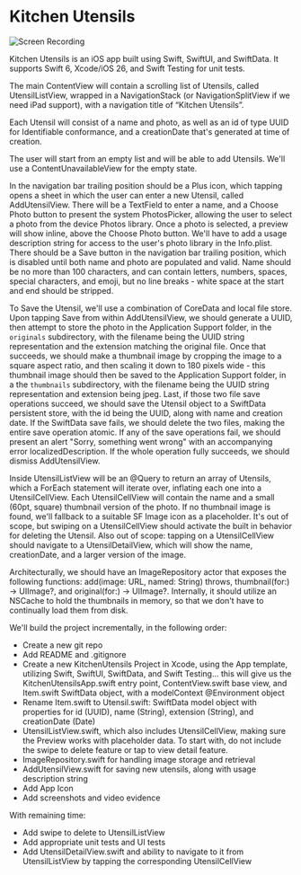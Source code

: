 # Kitchen Utensils 

![Screen Recording](https://github.com/user-attachments/assets/dfc890e5-b5ba-42b2-8999-0bbca98af1f2)

Kitchen Utensils is an iOS app built using Swift, SwiftUI, and SwiftData. It supports Swift 6, Xcode/iOS 26, and Swift Testing for unit tests.

The main ContentView will contain a scrolling list of Utensils, called UtensilListView, wrapped in a NavigationStack (or NavigationSplitView if we need iPad support), with a navigation title of “Kitchen Utensils”.

Each Utensil will consist of a name and photo, as well as an id of type UUID for Identifiable conformance, and a creationDate that's generated at time of creation.

The user will start from an empty list and will be able to add Utensils. We'll use a ContentUnavailableView for the empty state. 

In the navigation bar trailing position should be a Plus icon, which tapping opens a sheet in which the user can enter a new Utensil, called AddUtensilView. There will be a TextField to enter a name, and a Choose Photo button to present the system PhotosPicker, allowing the user to select a photo from the device Photos library. Once a photo is selected, a preview will show inline, above the Choose Photo button. We'll have to add a usage description string for access to the user's photo library in the Info.plist. There should be a Save button in the navigation bar trailing position, which is disabled until both name and photo are populated and valid. Name should be no more than 100 characters, and can contain letters, numbers, spaces, special characters, and emoji, but no line breaks - white space at the start and end should be stripped. 

To Save the Utensil, we'll use a combination of CoreData and local file store. Upon tapping Save from within AddUtensilView, we should generate a UUID, then attempt to store the photo in the Application Support folder, in the `originals` subdirectory, with the filename being the UUID string representation and the extension matching the original file. Once that succeeds, we should make a thumbnail image by cropping the image to a square aspect ratio, and then scaling it down to 180 pixels wide - this thumbnail image should then be saved to the Application Support folder, in a the `thumbnails` subdirectory, with the filename being the UUID string representation and extension being jpeg. Last, if those two file save operations succeed, we should save the Utensil object to a SwiftData persistent store, with the id being the UUID, along with name and creation date. If the SwiftData save fails, we should delete the two files, making the entire save operation atomic. If any of the save operations fail, we should present an alert "Sorry, something went wrong" with an accompanying error localizedDescription. If the whole operation fully succeeds, we should dismiss AddUtensilView.    

Inside UtensilListView will be an @Query to return an array of Utensils, which a ForEach statement will iterate over, inflating each one into a UtensilCellView. Each UtensilCellView will contain the name and a small (60pt, square) thumbnail version of the photo. If no thumbnail image is found, we'll fallback to a suitable SF Image icon as a placeholder. It's out of scope, but swiping on a UtensilCellView should activate the built in behavior for deleting the Utensil. Also out of scope: tapping on a UtensilCellView should navigate to a UtensilDetailView, which will show the name, creationDate, and a larger version of the image.

Architecturally, we should have an ImageRepository actor that exposes the following functions: add(image: URL, named: String) throws, thumbnail(for:) -> UIImage?, and original(for:) -> UIImage?. Internally, it should utilize an NSCache to hold the thumbnails in memory, so that we don't have to continually load them from disk.

We'll build the project incrementally, in the following order:

- Create a new git repo
- Add README and .gitignore
- Create a new KitchenUtensils Project in Xcode, using the App template, utilizing Swift, SwiftUI, SwiftData, and Swift Testing... this will give us the KitchenUtensilsApp.swift entry point, ContentView.swift base view, and Item.swift SwiftData object, with a modelContext @Environment object
- Rename Item.swift to Utensil.swift: SwiftData model object with properties for id (UUID), name (String), extension (String), and creationDate (Date)
- UtensilListView.swift, which also includes UtensilCellView, making sure the Preview works with placeholder data. To start with, do not include the swipe to delete feature or tap to view detail feature.
- ImageRepository.swift for handling image storage and retrieval
- AddUtensilView.swift for saving new utensils, along with usage description string
- Add App Icon
- Add screenshots and video evidence

With remaining time:

- Add swipe to delete to UtensilListView
- Add appropriate unit tests and UI tests
- Add UtensilDetailView.swift and ability to navigate to it from UtensilListView by tapping the corresponding UtensilCellView

